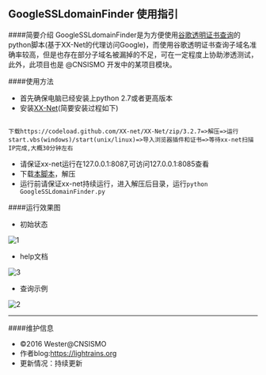 ## GoogleSSLdomainFinder 使用指引


####简要介绍
GoogleSSLdomainFinder是为方便使用[谷歌透明证书查询](https://www.google.com/transparencyreport/)的python脚本(基于XX-Net的代理访问Google)，而使用谷歌透明证书查询子域名准确率较高，但是也存在部分子域名被漏掉的不足，可在一定程度上协助渗透测试，此外，此项目也是 @CNSISMO 开发中的某项目模块。

####使用方法

- 首先确保电脑已经安装上python 2.7或者更高版本
- 安装[XX-Net](https://github.com/XX-net/XX-Net/wiki/%E4%B8%AD%E6%96%87%E6%96%87%E6%A1%A3)(简要安装过程如下)<br>
<pre><code>
下载https://codeload.github.com/XX-net/XX-Net/zip/3.2.7=>解压=>运行start.vbs(windows)/start(unix/linux)=>导入浏览器插件和证书=>等待xx-net扫描IP完成,大概30分钟左右
</code></pre>
- 请保证xx-net运行在127.0.0.1:8087,可访问127.0.0.1:8085查看
- 下载[本脚本](https://github.com/We5ter/GoogleSSLdomainFinder/archive/master.zip)，解压
- 运行前请保证xx-net持续运行，进入解压后目录，运行`python GoogleSSLdomainFinder.py`

####运行效果图

- 初始状态

![1](https://github.com/We5ter/GoogleSSLdomainFinder/blob/master/example/ex1.png)

- help文档

![3](https://github.com/We5ter/GoogleSSLdomainFinder/blob/master/example/ex3.png)

- 查询示例

![2](https://github.com/We5ter/GoogleSSLdomainFinder/blob/master/example/ex2.png)

<hr>

####维护信息
- &copy;2016 Wester@CNSISMO
- 作者blog:https://lightrains.org
- 更新情况：持续更新
